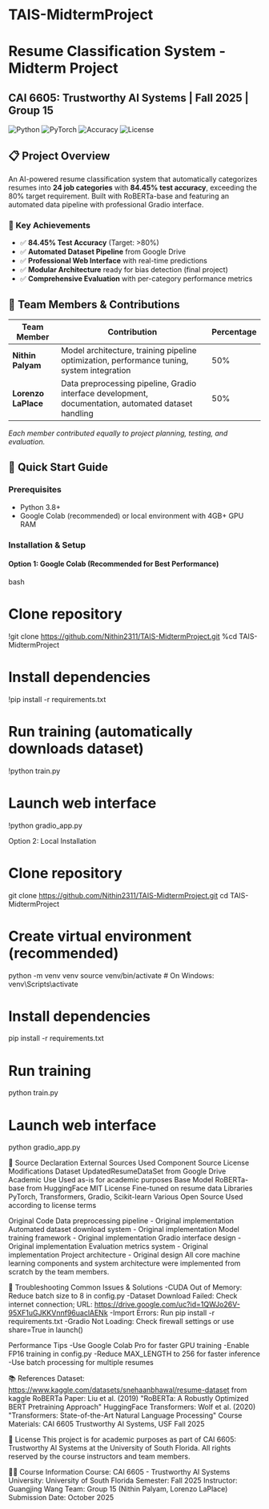 # TAIS-MidtermProject

# Resume Classification System - Midterm Project
## CAI 6605: Trustworthy AI Systems | Fall 2025 | Group 15

![Python](https://img.shields.io/badge/Python-3.8%2B-blue)
![PyTorch](https://img.shields.io/badge/PyTorch-Transformers-orange)
![Accuracy](https://img.shields.io/badge/Accuracy-84.45%25-brightgreen)
![License](https://img.shields.io/badge/License-MIT-green)

## 📋 Project Overview

An AI-powered resume classification system that automatically categorizes resumes into **24 job categories** with **84.45% test accuracy**, exceeding the 80% target requirement. Built with RoBERTa-base and featuring an automated data pipeline with professional Gradio interface.

### 🎯 Key Achievements
- ✅ **84.45% Test Accuracy** (Target: >80%)
- ✅ **Automated Dataset Pipeline** from Google Drive
- ✅ **Professional Web Interface** with real-time predictions
- ✅ **Modular Architecture** ready for bias detection (final project)
- ✅ **Comprehensive Evaluation** with per-category performance metrics

## 👥 Team Members & Contributions

| Team Member | Contribution | Percentage |
|-------------|--------------|------------|
| **Nithin Palyam** | Model architecture, training pipeline optimization, performance tuning, system integration | 50% |
| **Lorenzo LaPlace** | Data preprocessing pipeline, Gradio interface development, documentation, automated dataset handling | 50% |

*Each member contributed equally to project planning, testing, and evaluation.*

## 🚀 Quick Start Guide

### Prerequisites
- Python 3.8+
- Google Colab (recommended) or local environment with 4GB+ GPU RAM

### Installation & Setup

#### Option 1: Google Colab (Recommended for Best Performance)
bash
# Clone repository
!git clone https://github.com/Nithin2311/TAIS-MidtermProject.git
%cd TAIS-MidtermProject

# Install dependencies
!pip install -r requirements.txt

# Run training (automatically downloads dataset)
!python train.py

# Launch web interface
!python gradio_app.py

Option 2: Local Installation

# Clone repository
git clone https://github.com/Nithin2311/TAIS-MidtermProject.git
cd TAIS-MidtermProject

# Create virtual environment (recommended)
python -m venv venv
source venv/bin/activate  # On Windows: venv\Scripts\activate

# Install dependencies
pip install -r requirements.txt

# Run training
python train.py

# Launch web interface
python gradio_app.py

📝 Source Declaration
External Sources Used
Component	Source	License	Modifications
Dataset	UpdatedResumeDataSet from Google Drive	Academic Use	Used as-is for academic purposes
Base Model	RoBERTa-base from HuggingFace	MIT License	Fine-tuned on resume data
Libraries	PyTorch, Transformers, Gradio, Scikit-learn	Various Open Source	Used according to license terms

Original Code
Data preprocessing pipeline - Original implementation
Automated dataset download system - Original implementation
Model training framework - Original implementation
Gradio interface design - Original implementation
Evaluation metrics system - Original implementation
Project architecture - Original design
All core machine learning components and system architecture were implemented from scratch by the team members.

🚨 Troubleshooting
Common Issues & Solutions
-CUDA Out of Memory:	Reduce batch size to 8 in config.py
-Dataset Download Failed:	Check internet connection; URL: https://drive.google.com/uc?id=1QWJo26V-95XF1uGJKKVnnf96uaclAENk
-Import Errors:	Run pip install -r requirements.txt
-Gradio Not Loading:	Check firewall settings or use share=True in launch()

Performance Tips
-Use Google Colab Pro for faster GPU training
-Enable FP16 training in config.py
-Reduce MAX_LENGTH to 256 for faster inference
-Use batch processing for multiple resumes

📚 References
Dataset: https://www.kaggle.com/datasets/snehaanbhawal/resume-dataset from kaggle 
RoBERTa Paper: Liu et al. (2019) "RoBERTa: A Robustly Optimized BERT Pretraining Approach"
HuggingFace Transformers: Wolf et al. (2020) "Transformers: State-of-the-Art Natural Language Processing"
Course Materials: CAI 6605 Trustworthy AI Systems, USF Fall 2025

📄 License
This project is for academic purposes as part of CAI 6605: Trustworthy AI Systems at the University of South Florida. All rights reserved by the course instructors and team members.

👨‍🏫 Course Information
Course: CAI 6605 - Trustworthy AI Systems
University: University of South Florida
Semester: Fall 2025
Instructor: Guangjing Wang
Team: Group 15 (Nithin Palyam, Lorenzo LaPlace)
Submission Date: October 2025


